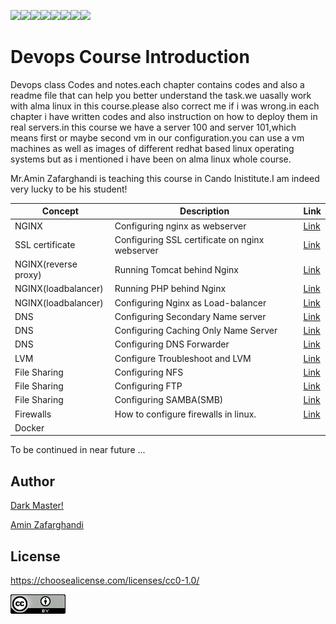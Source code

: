 
<img src="https://img.shields.io/badge/Linux-FCC624?style=for-the-badge&logo=linux&logoColor=black"><img src="https://img.shields.io/badge/Ansible-000000?style=for-the-badge&logo=ansible&logoColor=white"><img src="https://img.shields.io/badge/Python-FFD43B?style=for-the-badge&logo=python&logoColor=blue"><img src="https://img.shields.io/badge/Nginx-009639?style=for-the-badge&logo=nginx&logoColor=white"><img src="https://img.shields.io/badge/Docker-2CA5E0?style=for-the-badge&logo=docker&logoColor=white"><img src="https://img.shields.io/badge/Shell_Script-121011?style=for-the-badge&logo=gnu-bash&logoColor=white"><img src="https://img.shields.io/badge/VSCode-0078D4?style=for-the-badge&logo=visual%20studio%20code&logoColor=white"><img src="https://img.shields.io/badge/VIM-%2311AB00.svg?&style=for-the-badge&logo=vim&logoColor=white">


# Devops Course Introduction
<p>Devops class Codes and notes.each chapter contains codes and also a readme file that can help you better understand the task.we uasally work with alma linux in this course.please also correct me if i was wrong.in each chapter i have written codes and also instruction on how to deploy them in real servers.in this course we have a server 100 and server 101,which means first or maybe second vm in our configuration.you can use a vm machines as well as images of different redhat based linux operating systems but as i mentioned i have been on alma linux whole course.</p>
<p>Mr.Amin Zafarghandi is teaching this course in Cando Inistitute.I am indeed very lucky to be his student!</p>
 

 | Concept  | Description  | Link  |
 | ---  | ---  | --  |
 | NGINX  | Configuring  nginx as webserver |<a href="https://github.com/pakoti/Devops_Course/tree/main/1.NGINX/1.Simple_WebServer">Link</a> |
 | SSL certificate  | Configuring SSL certificate on nginx webserver  |<a href="https://github.com/pakoti/Devops_Course/tree/main/1.NGINX/2.Configuring_SSL">Link</a> |
 | NGINX(reverse proxy) | Running Tomcat behind Nginx |<a href="https://github.com/pakoti/Devops_Course/tree/main/1.NGINX/3.Tomcat_Behind_nginx">Link</a> |
 | NGINX(loadbalancer)  | Running PHP behind Nginx  |<a href="https://github.com/pakoti/Devops_Course/tree/main/1.NGINX/4.Load_Balancer">Link</a> |
 | NGINX(loadbalancer)  | Configuring Nginx as Load-balancer  |<a href="https://github.com/pakoti/Devops_Course/tree/main/1.NGINX/5.php-nginx">Link</a> |
 | DNS  | Configuring Secondary Name server  |<a href="https://github.com/pakoti/Devops_Course/tree/main/2.DNS_Concepts">Link</a> |
 | DNS  | Configuring Caching Only Name Server  |<a href="https://github.com/pakoti/Devops_Course/tree/main/2.DNS_Concepts">Link</a> |
 | DNS  | Configuring DNS Forwarder  |<a href="https://github.com/pakoti/Devops_Course/tree/main/2.DNS_Concepts">Link</a> |
 | LVM  | Configure Troubleshoot and LVM  |<a href="https://github.com/pakoti/Devops_Course/tree/main/3.Configuring%20LVM">Link</a> |
 | File Sharing   | Configuring NFS  |<a href="https://github.com/pakoti/Devops_Course/tree/main/4.File%20Sharing">Link</a>  |
 | File Sharing   | Configuring FTP  |<a href="https://github.com/pakoti/Devops_Course/tree/main/4.File%20Sharing">Link</a>  |
 | File Sharing   | Configuring SAMBA(SMB)  |<a href="https://github.com/pakoti/Devops_Course/tree/main/4.File%20Sharing">Link</a>  |
 | Firewalls  |  How to configure firewalls in linux. | <a href="https://github.com/pakoti/Devops_Course/tree/main/2.DNS_Concepts">Link</a> |
 | Docker  |   |    |

<p>To be continued in near future ...</p>


## Author

[Dark Master!](https://github.com/pakoti)

[Amin Zafarghandi](https://ir.Linkedin.com/in/amin-zafarghandi-b9556b134)


## License

https://choosealicense.com/licenses/cc0-1.0/


<img src=88x31.png>


## 